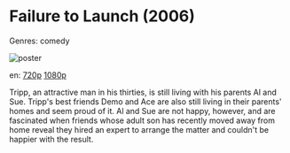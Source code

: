# Failure to Launch (2006)

Genres: comedy

![poster](http://image.tmdb.org/t/p/w500/sJUEp6HGFitc3Ai2ZnaSJEGy96T.jpg)

en:
  [720p](magnet:?xt=urn:btih:87E5F617BD36C5FD2F0B3B3866A332E7117FDB37&tr=udp://glotorrents.pw:6969/announce&tr=udp://tracker.opentrackr.org:1337/announce&tr=udp://torrent.gresille.org:80/announce&tr=udp://tracker.openbittorrent.com:80&tr=udp://tracker.coppersurfer.tk:6969&tr=udp://tracker.leechers-paradise.org:6969&tr=udp://p4p.arenabg.ch:1337&tr=udp://tracker.internetwarriors.net:1337)
  [1080p](magnet:?xt=urn:btih:79796B9E7BC8E571957B17006E8B4A5817244A66&tr=udp://glotorrents.pw:6969/announce&tr=udp://tracker.opentrackr.org:1337/announce&tr=udp://torrent.gresille.org:80/announce&tr=udp://tracker.openbittorrent.com:80&tr=udp://tracker.coppersurfer.tk:6969&tr=udp://tracker.leechers-paradise.org:6969&tr=udp://p4p.arenabg.ch:1337&tr=udp://tracker.internetwarriors.net:1337)
  


Tripp, an attractive man in his thirties, is still living with his parents Al and Sue. Tripp's best friends Demo and Ace are also still living in their parents' homes and seem proud of it. Al and Sue are not happy, however, and are fascinated when friends whose adult son has recently moved away from home reveal they hired an expert to arrange the matter and couldn't be happier with the result.